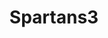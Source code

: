 ---
title: Spartans3
github: https://github.com/Spartans3
mode: dark
transition: 1s
score: 68.8
archetype:
- Minimalistic
---